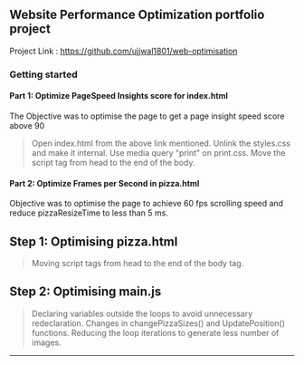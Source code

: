 ## Website Performance Optimization portfolio project

Project Link : https://github.com/ujjwal1801/web-optimisation

### Getting started

#### Part 1: Optimize PageSpeed Insights score for index.html

The Objective was to optimise the page to get a page insight speed score above 90

> Open index.html from the above link mentioned.
> Unlink the styles.css and make it internal.
> Use media query "print" on print.css.
> Move the script tag from head to the end of the body.

#### Part 2: Optimize Frames per Second in pizza.html

Objective was to optimise the page to achieve 60 fps scrolling speed and reduce pizzaResizeTime to less than 5 ms.

Step 1: Optimising pizza.html
-----------------------------

> Moving script tags from head to the end of the body tag.

Step 2: Optimising main.js
--------------------------

> Declaring variables outside the loops to avoid unnecessary redeclaration.
> Changes in changePizzaSizes() and UpdatePosition() functions.
> Reducing the loop iterations to generate less number of images.

-------------------------------------------------------------------------------------------------------------------------------------------------------

